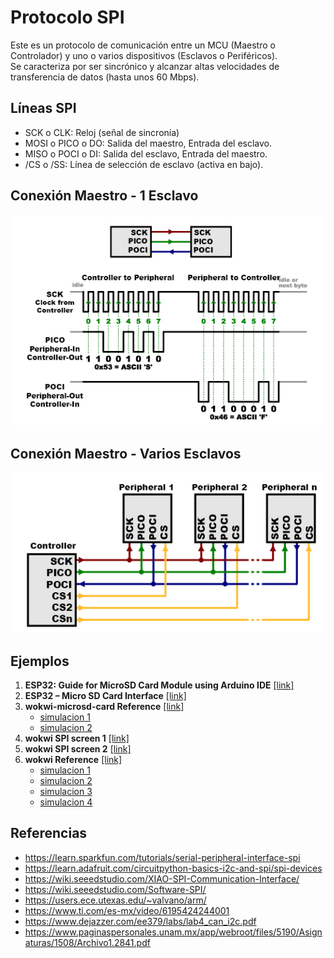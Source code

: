 # Protocolo SPI

Este es un protocolo de comunicación entre un MCU (Maestro o Controlador) y uno o varios dispositivos (Esclavos o Periféricos).<br>
Se caracteriza por ser sincrónico y alcanzar altas velocidades de transferencia de datos (hasta unos 60 Mbps).

## Líneas SPI

* SCK o CLK: Reloj (señal de sincronía)
* MOSI o PICO o DO: Salida del maestro, Entrada del esclavo.
* MISO o POCI o DI: Salida del esclavo, Entrada del maestro.
* /CS o /SS: Línea de selección de esclavo (activa en bajo).

## Conexión Maestro - 1 Esclavo

![Maestro - 1 Esclavo](SPI-Master1Slave.png)

## Conexión Maestro - Varios Esclavos

![Maestro - Múltiples Esclavos](SPI-MasterMSlave.png)

## Ejemplos

1. **ESP32: Guide for MicroSD Card Module using Arduino IDE** [[link]](https://randomnerdtutorials.com/esp32-microsd-card-arduino/)
2. **ESP32 – Micro SD Card Interface** [[link]](https://www.instructables.com/ESP32-Micro-SD-Card-Interface/)
3. **wokwi-microsd-card Reference** [[link]](https://docs.wokwi.com/parts/wokwi-microsd-card)
   * [simulacion 1](https://wokwi.com/projects/310542489623724609)
   * [simulacion 2](https://wokwi.com/projects/310692660849410626)
4. **wokwi SPI screen 1** [[link]](https://wokwi.com/projects/389142490169497601)
5. **wokwi SPI screen 2** [[link]](https://wokwi.com/projects/409312856465230849)
6. **wokwi Reference** [[link]](https://docs.wokwi.com/parts/wokwi-ili9341)
   * [simulacion 1](https://wokwi.com/projects/307567201804616256)
   * [simulacion 2](https://wokwi.com/projects/307567963154678338)
   * [simulacion 3](https://wokwi.com/projects/307664460274729536)
   * [simulacion 4](https://wokwi.com/projects/308022099088245312)

## Referencias

* https://learn.sparkfun.com/tutorials/serial-peripheral-interface-spi
* https://learn.adafruit.com/circuitpython-basics-i2c-and-spi/spi-devices
* https://wiki.seeedstudio.com/XIAO-SPI-Communication-Interface/
* https://wiki.seeedstudio.com/Software-SPI/
* https://users.ece.utexas.edu/~valvano/arm/
* https://www.ti.com/es-mx/video/6195424244001
* https://www.dejazzer.com/ee379/labs/lab4_can_i2c.pdf
* https://www.paginaspersonales.unam.mx/app/webroot/files/5190/Asignaturas/1508/Archivo1.2841.pdf
